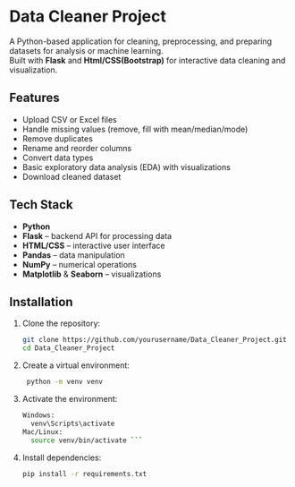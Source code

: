 # Data Cleaner Project

A Python-based application for cleaning, preprocessing, and preparing datasets for analysis or machine learning.  
Built with **Flask** and **Html/CSS(Bootstrap)** for interactive data cleaning and visualization.

## Features
- Upload CSV or Excel files
- Handle missing values (remove, fill with mean/median/mode)
- Remove duplicates
- Rename and reorder columns
- Convert data types
- Basic exploratory data analysis (EDA) with visualizations
- Download cleaned dataset

## Tech Stack
- **Python**
- **Flask** – backend API for processing data
- **HTML/CSS** – interactive user interface
- **Pandas** – data manipulation
- **NumPy** – numerical operations
- **Matplotlib** & **Seaborn** – visualizations

## Installation
1. Clone the repository:
   ```bash
   git clone https://github.com/yourusername/Data_Cleaner_Project.git
   cd Data_Cleaner_Project
2. Create a virtual environment:
   ```bash
    python -m venv venv
4. Activate the environment:
   ```bash
   Windows:
     venv\Scripts\activate
   Mac/Linux:
     source venv/bin/activate ```
6. Install dependencies:
   ```bash
   pip install -r requirements.txt
